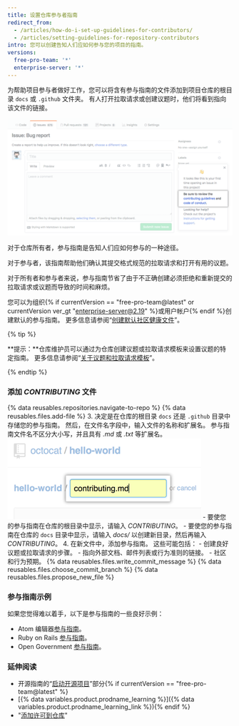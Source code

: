 ```yaml
---
title: 设置仓库参与者指南
redirect_from:
  - /articles/how-do-i-set-up-guidelines-for-contributors/
  - /articles/setting-guidelines-for-repository-contributors
intro: 您可以创建告知人们应如何参与您的项目的指南。
versions:
  free-pro-team: '*'
  enterprise-server: '*'
---
```


为帮助项目参与者做好工作，您可以将含有参与指南的文件添加到项目仓库的根目录 `docs` 或 `.github` 文件夹。 有人打开拉取请求或创建议题时，他们将看到指向该文件的链接。

![参与指南](/assets/images/help/pull_requests/contributing-guidelines.png)

对于仓库所有者，参与指南是告知人们应如何参与的一种途径。

对于参与者，该指南帮助他们确认其提交格式规范的拉取请求和打开有用的议题。

对于所有者和参与者来说，参与指南节省了由于不正确创建必须拒绝和重新提交的拉取请求或议题而导致的时间和麻烦。

您可以为组织{% if currentVersion == "free-pro-team@latest" or currentVersion ver_gt "enterprise-server@2.19" %}或用户帐户{% endif %}创建默认的参与指南。 更多信息请参阅“[创建默认社区健康文件](/github/building-a-strong-community/creating-a-default-community-health-file)”。

{% tip %}

**提示：**仓库维护员可以通过为仓库创建议题或拉取请求模板来设置议题的特定指南。 更多信息请参阅“[关于议题和拉取请求模板](/articles/about-issue-and-pull-request-templates)”。

{% endtip %}

### 添加 *CONTRIBUTING* 文件

{% data reusables.repositories.navigate-to-repo %}
{% data reusables.files.add-file %}
3. 决定是在仓库的根目录 `docs` 还是 `.github` 目录中存储您的参与指南。 然后，在文件名字段中，输入文件的名称和扩展名。 参与指南文件名不区分大小写，并且具有 *.md* 或 *.txt* 等扩展名。 ![新文件名](/assets/images/help/repository/new-file-name.png)
    - 要使您的参与指南在仓库的根目录中显示，请输入 *CONTRIBUTING*。
    - 要使您的参与指南在仓库的 `docs` 目录中显示，请输入 *docs/* 以创建新目录，然后再输入 *CONTRIBUTING*。
4. 在新文件中，添加参与指南。 这些可能包括：
    - 创建良好议题或拉取请求的步骤。
    - 指向外部文档、邮件列表或行为准则的链接。
    - 社区和行为预期。
{% data reusables.files.write_commit_message %}
{% data reusables.files.choose_commit_branch %}
{% data reusables.files.propose_new_file %}

### 参与指南示例

如果您觉得难以着手，以下是参与指南的一些良好示例：

- Atom 编辑器[参与指南](https://github.com/atom/atom/blob/master/CONTRIBUTING.md)。
- Ruby on Rails [参与指南](https://github.com/rails/rails/blob/master/CONTRIBUTING.md)。
- Open Government [参与指南](https://github.com/opengovernment/opengovernment/blob/master/CONTRIBUTING.md)。

### 延伸阅读
- 开源指南的“[启动开源项目](https://opensource.guide/starting-a-project/)”部分{% if currentVersion == "free-pro-team@latest" %}
- [{% data variables.product.prodname_learning %}]({% data variables.product.prodname_learning_link %}){% endif %}
- "[添加许可到仓库](/articles/adding-a-license-to-a-repository)"
